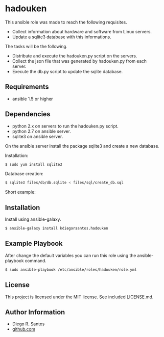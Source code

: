 hadouken
============

This ansible role was made to reach the following requisites.

+ Collect information about hardware and software from Linux servers.
+ Update a sqlite3 database with this informations.

The tasks will be the following.

+ Distribute and execute the hadouken.py script on the servers.
+ Collect the json file that was generated by hadouken.py from each server.
+ Execute the db.py script to update the sqlite database.

Requirements
------------

+ ansible 1.5 or higher

Dependencies
------------

+ python 2.x on servers to run the hadouken.py script.
+ python 2.7 on ansible server.
+ sqlite3 on ansible server.

On the ansible server install the package sqlite3 and create a new database.

Installation:
```sh
$ sudo yum install sqlite3
```

Database creation:
```sh
$ sqlite3 files/db/db.sqlite < files/sql/create_db.sql
```

Short example:


Installation
------------

Install using ansible-galaxy.

```sh
$ ansible-galaxy install kdiegorsantos.hadouken
```

Example Playbook
----------------

After change the default variables you can run this role using the ansible-playbook command.

```sh
$ sudo ansible-playbook /etc/ansible/roles/hadouken/role.yml
```

License
-------

This project is licensed under the MIT license. See included LICENSE.md.


Author Information
-------

* Diego R. Santos
* [github.com](https://github.com/kdiegorsantos)


